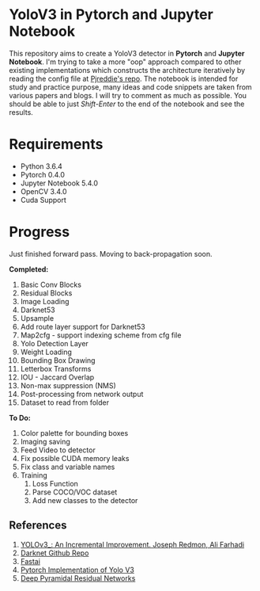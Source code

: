 # YoloV3 in Pytorch and Jupyter Notebook
This repository aims to create a YoloV3 detector in **Pytorch** and **Jupyter Notebook**. I'm trying to take a more "oop" approach compared to other existing implementations which constructs the architecture iteratively by reading the config file at [Pjreddie's repo](https://github.com/pjreddie/darknet/blob/master/cfg/yolov3.cfg). The notebook is intended for study and practice purpose, many ideas and code snippets are taken from various papers and blogs. I will try to comment as much as possible. You should be able to just *Shift-Enter* to the end of the notebook and see the results.

# Requirements

 - Python 3.6.4
 - Pytorch 0.4.0
 - Jupyter Notebook 5.4.0
 - OpenCV 3.4.0
 - Cuda Support

# Progress
Just finished forward pass. Moving to back-propagation soon.

 **Completed:**
 1. Basic Conv Blocks
 2. Residual Blocks
 3. Image Loading
 4. Darknet53
 5. Upsample
 6. Add route layer support for Darknet53
 7. Map2cfg - support indexing scheme from cfg file
 8. Yolo Detection Layer
 9. Weight Loading
 10. Bounding Box Drawing
 11. Letterbox Transforms
 12. IOU - Jaccard Overlap
 13. Non-max suppression (NMS)
 14. Post-processing from network output
 15. Dataset to read from folder

 **To Do:**
  1. Color palette for bounding boxes
  2. Imaging saving
  3. Feed Video to detector
  4. Fix possible CUDA memory leaks
  5. Fix class and variable names
  6. Training
	  1. Loss Function
	  2. Parse COCO/VOC dataset
	  3. Add new classes to the detector

## References

1. [YOLOv3_: An Incremental Improvement. Joseph Redmon, Ali Farhadi ](https://pjreddie.com/media/files/papers/YOLOv3.pdf) 
2. [Darknet Github Repo](https://github.com/pjreddie/darknet)
3. [Fastai](http://www.fast.ai/)
4. [Pytorch Implementation of Yolo V3](https://github.com/ayooshkathuria/pytorch-yolo-v3)
5. [Deep Pyramidal Residual Networks](https://arxiv.org/abs/1610.02915)
